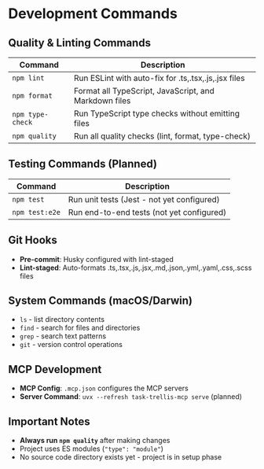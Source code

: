 # Development Commands

## Quality & Linting Commands

| Command          | Description                                           |
| ---------------- | ----------------------------------------------------- |
| `npm lint`       | Run ESLint with auto-fix for .ts,.tsx,.js,.jsx files  |
| `npm format`     | Format all TypeScript, JavaScript, and Markdown files |
| `npm type-check` | Run TypeScript type checks without emitting files     |
| `npm quality`    | Run all quality checks (lint, format, type-check)     |

## Testing Commands (Planned)

| Command        | Description                                |
| -------------- | ------------------------------------------ |
| `npm test`     | Run unit tests (Jest - not yet configured) |
| `npm test:e2e` | Run end-to-end tests (not yet configured)  |

## Git Hooks

- **Pre-commit**: Husky configured with lint-staged
- **Lint-staged**: Auto-formats .ts,.tsx,.js,.jsx,.md,.json,.yml,.yaml,.css,.scss files

## System Commands (macOS/Darwin)

- `ls` - list directory contents
- `find` - search for files and directories
- `grep` - search text patterns
- `git` - version control operations

## MCP Development

- **MCP Config**: `.mcp.json` configures the MCP servers
- **Server Command**: `uvx --refresh task-trellis-mcp serve` (planned)

## Important Notes

- **Always run `npm quality`** after making changes
- Project uses ES modules (`"type": "module"`)
- No source code directory exists yet - project is in setup phase
